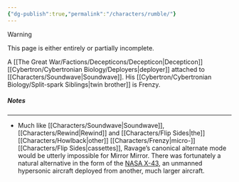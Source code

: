 ```yaml
---
{"dg-publish":true,"permalink":"/characters/rumble/"}
---
```

  
>[!warning] 
>This page is either entirely or partially incomplete. 

A [[The Great War/Factions/Decepticons/Decepticon\|Decepticon]] [[Cybertron/Cybertronian Biology/Deployers\|deployer]] attached to [[Characters/Soundwave\|Soundwave]]. His [[Cybertron/Cybertronian Biology/Split-spark Siblings\|twin brother]] is Frenzy. 
##### Notes
---
- Much like [[Characters/Soundwave\|Soundwave]], [[Characters/Rewind\|Rewind]] and [[Characters/Flip Sides\|the]] [[Characters/Howlback\|other]] [[Characters/Frenzy\|micro-]][[Characters/Flip Sides\|cassettes]], Ravage’s canonical alternate mode would be utterly impossible for Mirror Mirror. There was fortunately a natural alternative in the form of the [NASA X-43](https://en.wikipedia.org/wiki/NASA_X-43), an unmanned hypersonic aircraft deployed from another, much larger aircraft. 